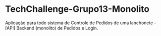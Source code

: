 # TechChallenge-Grupo13-Monolito
Aplicação para todo sistema de Controle de Pedidos de uma lanchonete - [API] Backend (monolito) de Pedidos e Login.
